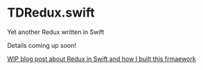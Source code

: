 # TDRedux.swift

Yet another Redux written in Swift

Details coming up soon!

[WIP blog post about Redux in Swift and how I built this frmaework](https://github.com/NicholasTD07/blog-posts/blob/drafts/swift/redux-pt-1/drafts/swift/redux-in-swift-pt-1.md)
